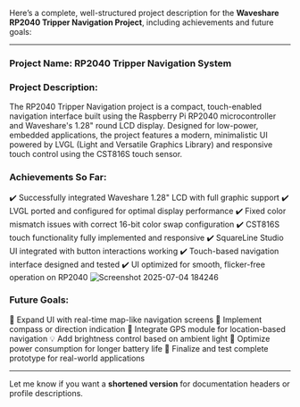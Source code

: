 Here’s a complete, well-structured project description for the **Waveshare RP2040 Tripper Navigation Project**, including achievements and future goals:

---

### **Project Name:** RP2040 Tripper Navigation System

### **Project Description:**

The RP2040 Tripper Navigation project is a compact, touch-enabled navigation interface built using the Raspberry Pi RP2040 microcontroller and Waveshare's 1.28" round LCD display. Designed for low-power, embedded applications, the project features a modern, minimalistic UI powered by LVGL (Light and Versatile Graphics Library) and responsive touch control using the CST816S touch sensor.

### **Achievements So Far:**

✔️ Successfully integrated Waveshare 1.28" LCD with full graphic support
✔️ LVGL ported and configured for optimal display performance
✔️ Fixed color mismatch issues with correct 16-bit color swap configuration
✔️ CST816S touch functionality fully implemented and responsive
✔️ SquareLine Studio UI integrated with button interactions working
✔️ Touch-based navigation interface designed and tested
✔️ UI optimized for smooth, flicker-free operation on RP2040
![Screenshot 2025-07-04 184246](https://github.com/user-attachments/assets/e07b6417-ca5c-4b6e-b5b4-3230d8f6057c)



### **Future Goals:**

🔧 Expand UI with real-time map-like navigation screens
🧭 Implement compass or direction indication
📡 Integrate GPS module for location-based navigation
💡 Add brightness control based on ambient light
🔋 Optimize power consumption for longer battery life
🚀 Finalize and test complete prototype for real-world applications

---

Let me know if you want a **shortened version** for documentation headers or profile descriptions.
